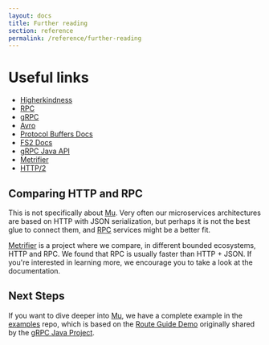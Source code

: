 ```yaml
---
layout: docs
title: Further reading
section: reference
permalink: /reference/further-reading
---
```


# Useful links

* [Higherkindness](https://higherkindness.io/)
* [RPC](https://en.wikipedia.org/wiki/Remote_procedure_call)
* [gRPC](https://grpc.io/)
* [Avro](https://avro.apache.org/)
* [Protocol Buffers Docs](https://developers.google.com/protocol-buffers/docs/overview)
* [FS2 Docs](https://github.com/functional-streams-for-scala/fs2)
* [gRPC Java API](https://grpc.io/grpc-java/javadoc/)
* [Metrifier](https://github.com/47deg/metrifier)
* [HTTP/2](https://http2.github.io/)

## Comparing HTTP and RPC

This is not specifically about [Mu]. Very often our microservices architectures are based on HTTP with JSON serialization, but perhaps it is not the best glue to connect them, and [RPC] services might be a better fit.

[Metrifier] is a project where we compare, in different bounded ecosystems, HTTP and RPC. We found that RPC is usually faster than HTTP + JSON. If you're interested in learning more, we encourage you to take a look at the documentation.

## Next Steps

If you want to dive deeper into [Mu], we have a complete example in the [examples] repo, which is based on the [Route Guide Demo](https://grpc.io/docs/tutorials/basic/java.html#generating-client-and-server-code) originally shared by the [gRPC Java Project](https://github.com/grpc/grpc-java/tree/6ea2b8aacb0a193ac727e061bc228b40121460e3/examples/src/main/java/io/grpc/examples/routeguide).

[examples]: https://github.com/higherkindness/mu-scala-examples
[Metrifier]: https://github.com/47deg/metrifier
[Mu]: https://github.com/higherkindness/mu
[RPC]: https://en.wikipedia.org/wiki/Remote_procedure_call
